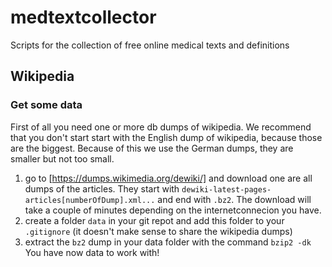 # medtextcollector
Scripts for the collection of free online medical texts and definitions
## Wikipedia
### Get some data
First of all you need one or more db dumps of wikipedia. We recommend that you don't start start with the English dump of wikipedia, because those are the biggest. Because of this we use the German dumps, they are smaller but not too small.
1. go to [https://dumps.wikimedia.org/dewiki/] and download one are all dumps of the articles. They start with `dewiki-latest-pages-articles[numberOfDump].xml...` and end with `.bz2`. The download will take a couple of minutes depending on the internetconnecion you have.
2. create a folder `data` in your git repot and add this folder to your `.gitignore` (it doesn't make sense to share the wikipedia dumps)
3. extract the `bz2` dump in your data folder with the command `bzip2 -dk`
You have now data to work with!
